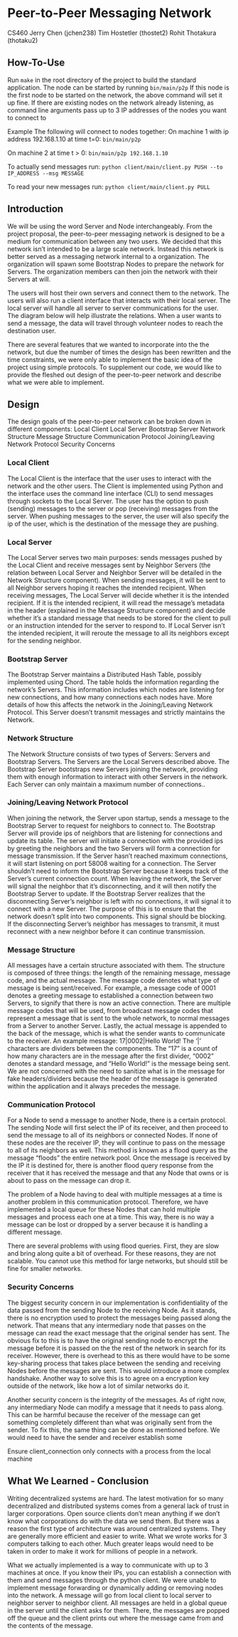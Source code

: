 # Peer-to-Peer Messaging Network
CS460
Jerry Chen (jchen238)
Tim Hostetler (thostet2)
Rohit Thotakura (thotaku2)

## How-To-Use
Run ```make``` in the root directory of the project to build the standard application. 
The node can be started by running ```bin/main/p2p```
If this node is the first node to be started on the network, the above command will set it up fine.
If there are existing nodes on the network already listening, as command line arguments pass up to 3 IP addresses of the nodes you want to connect to

Example
The following will connect to nodes together:
On machine 1 with ip address 192.168.1.10 at time t=0:
```bin/main/p2p```

On machine 2 at time t > 0:
```bin/main/p2p 192.168.1.10```

To actually send messages run:
```python client/main/client.py PUSH --to IP_ADDRESS --msg MESSAGE```

To read your new messages run:
```python client/main/client.py PULL```

## Introduction
We will be using the word Server and Node interchangeably.
From the project proposal, the peer-to-peer messaging network is designed to be a medium for communication between any two users. We decided that this network isn’t intended to be a large scale network. Instead this network is better served as a messaging network internal to a organization. The organization will spawn some Bootstrap Nodes to prepare the network for Servers. The organization members can then join the network with their Servers at will.

The users will host their own servers and connect them to the network. The users will also run a client interface that interacts with their local server. The local server will handle all server to server communications for the user. The diagram below will help illustrate the relations. When a user wants to send a message, the data will travel through volunteer nodes to reach the destination user.

There are several features that we wanted to incorporate into the the network, but due the number of times the design has been rewritten and the time constraints, we were only able to implement the basic idea of the project using simple protocols. To supplement our code, we would like to provide the fleshed out design of the peer-to-peer network and describe what we were able to implement.

## Design
The design goals of the peer-to-peer network can be broken down in different components:
    Local Client
    Local Server
    Bootstrap Server
    Network Structure
Message Structure
Communication Protocol
Joining/Leaving Network Protocol
Security Concerns

### Local Client
The Local Client is the interface that the user uses to interact with the network and the other users. The Client is implemented using Python and the interface uses the command line interface (CLI) to send messages through sockets to the Local Server. The user has the option to push (sending) messages to the server or pop (receiving) messages from the server. When pushing messages to the server, the user will also specify the ip of the user, which is the destination of the message they are pushing.

### Local Server
The Local Server serves two main purposes: sends messages pushed by the Local Client and receive messages sent by Neighbor Servers (the relation between Local Server and Neighbor Server will be detailed in the Network Structure component). When sending messages, it will be sent to all Neighbor servers hoping it reaches the intended recipient. When receiving messages, The Local Server will decide whether it is the intended recipient. If it is the intended recipient, it will read the message’s metadata in the header (explained in the Message Structure component) and decide whether it’s a standard message that needs to be stored for the client to pull or an instruction intended for the server to respond to. If Local Server isn’t the intended recipient, it will reroute the message to all its neighbors except for the sending neighbor.

### Bootstrap Server
The Bootstrap Server maintains a Distributed Hash Table, possibly implemented using Chord. The table holds the information regarding the network’s Servers. This information includes which nodes are listening for new connections, and how many connections each nodes have. More details of how this affects the network in the Joining/Leaving Network Protocol. This Server doesn’t transmit messages and strictly maintains the Network.

### Network Structure
The Network Structure consists of two types of Servers: Servers and Bootstrap Servers. The Servers are the Local Servers described above. The Bootstrap Server bootstraps new Servers joining the network, providing them with enough information to interact with other Servers in the network. Each Server can only maintain a maximum number of connections.. 

### Joining/Leaving Network Protocol
When joining the network, the Server upon startup, sends a message to the Bootstrap Server to request for neighbors to connect to. The Bootstrap Server will provide ips of neighbors that are listening for connections and update its table. The server will initiate a connection with the provided ips by greeting the neighbors and the two Servers will form a connection for message transmission. If the Server hasn’t reached maximum connections, it will start listening on port 58008 waiting for a connection. The Server shouldn’t need to inform the Bootstrap Server because it keeps track of the Server’s current connection count.
When leaving the network, the Server will signal the neighbor that it’s disconnecting, and it will then notify the Bootstrap Server to update. If the Bootstrap Server realizes that the disconnecting Server’s neighbor is left with no connections, it will signal it to connect with a new Server. The purpose of this is to ensure that the network doesn’t split into two components. This signal should be blocking. If the disconnecting Server’s neighbor has messages to transmit, it must reconnect with a new neighbor before it can continue transmission.

### Message Structure
All messages have a certain structure associated with them. The structure is composed of three things: the length of the remaining message, message code, and the actual message. The message code denotes what type of message is being sent/received. For example, a message code of 0001 denotes a greeting message to established a connection between two Servers, to signify that there is now an active connection. There are multiple message codes that will be used, from broadcast message codes that represent a message that is sent to the whole network, to normal messages from a Server to another Server. Lastly, the actual message is appended to the back of the message, which is what the sender wants to communicate to the receiver. 
An example message: 17|0002|Hello World!
The ‘|’ characters are dividers between the components. The “17” is a count of how many characters are in the message after the first divider, “0002” denotes a standard message, and “Hello World!” is the message being sent. We are not concerned with the need to sanitize what is in the message for fake headers/dividers because the header of the message is generated within the application and it always precedes the message.

### Communication Protocol
For a Node to send a message to another Node, there is a certain protocol. The sending Node will first select the IP of its receiver, and then proceed to send the message to all of its neighbors or connected Nodes. If none of these nodes are the receiver IP, they will continue to pass on the message to all of its neighbors as well. This method is known as a flood query as the message “floods” the entire network pool. Once the message is received by the IP it is destined for, there is another flood query response from the receiver that it has received the message and that any Node that owns or is about to pass on the message can drop it. 

The problem of a Node having to deal with multiple messages at a time is another problem in this communication protocol. Therefore, we have implemented a local queue for these Nodes that can hold multiple messages and process each one at a time. This way, there is no way a message can be lost or dropped by a server because it is handling a different message.

There are several problems with using flood queries. First, they are slow and bring along quite a bit of overhead. For these reasons, they are not scalable. You cannot use this method for large networks, but should still be fine for smaller networks. 

### Security Concerns
The biggest security concern in our implementation is confidentiality of the data passed from the sending Node to the receiving Node. As it stands, there is no encryption used to protect the messages being passed along the network. That means that any intermediary node that passes on the message can read the exact message that the original sender has sent. The obvious fix to this is to have the original sending node to encrypt the message before it is passed on the the rest of the network in search for its receiver. However, there is overhead to this as there would have to be some key-sharing process that takes place between the sending and receiving Nodes before the messages are sent. This would introduce a more complex handshake. Another way to solve this is to agree on a encryption key outside of the network, like how a lot of similar networks do it.

Another security concern is the integrity of the messages. As of right now, any intermediary Node can modify a message that it needs to pass along. This can be harmful because the receiver of the message can get something completely different than what was originally sent from the sender. To fix this, the same thing can be done as mentioned before. We would need to have the sender and receiver establish some 

Ensure client_connection only connects with a process from the local machine

## What We Learned - Conclusion
Writing decentralized systems are hard. The latest motivation for so many decentralized and distributed systems comes from a general lack of trust in larger corporations. Open source clients don’t mean anything if we don’t know what corporations do with the data we send them. But there was a reason the first type of architecture was around centralized systems. They are generally more efficient and easier to write. What we wrote works for 3 computers talking to each other. Much greater leaps would need to be taken in order to make it work for millions of people in a network.

What we actually implemented is a way to communicate with up to 3 machines at once. If you know their IPs, you can establish a connection with them and send messages through the python client. We were unable to implement message forwarding or dynamically adding or removing nodes into the network. A message will go from local client to local server to neighbor server to neighbor client. All messages are held in a global queue in the server until the client asks for them. There, the messages are popped off the queue and the client prints out where the message came from and the contents of the message.


